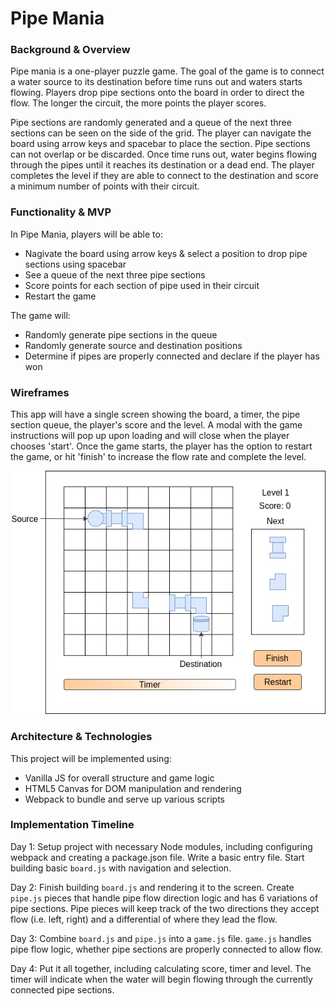 # Pipe Mania

### Background & Overview

Pipe mania is a one-player puzzle game. The goal of the game is to connect a water source to its destination before time runs out and waters starts flowing. Players drop pipe sections onto the board in order to direct the flow. The longer the circuit, the more points the player scores. 

Pipe sections are randomly generated and a queue of the next three sections can be seen on the side of the grid. The player can navigate the board using arrow keys and spacebar to place the section. Pipe sections can not overlap or be discarded. Once time runs out, water begins flowing through the pipes until it reaches its destination or a dead end. The player completes the level if they are able to connect to the destination and score a minimum number of points with their circuit.

### Functionality & MVP

In Pipe Mania, players will be able to:

* Nagivate the board using arrow keys & select a position to drop pipe sections using spacebar
* See a queue of the next three pipe sections
* Score points for each section of pipe used in their circuit
* Restart the game

The game will:

* Randomly generate pipe sections in the queue
* Randomly generate source and destination positions
* Determine if pipes are properly connected and declare if the player has won

### Wireframes

This app will have a single screen showing the board, a timer, the pipe section queue, the player's score and the level. A modal with the game instructions will pop up upon loading and will close when the player chooses 'start'. Once the game starts, the player has the option to restart the game, or hit 'finish' to increase the flow rate and complete the level.

![](https://github.com/lambyy/pipe_mania/blob/master/assets/Gameplay.png)

### Architecture & Technologies

This project will be implemented using:

* Vanilla JS for overall structure and game logic
* HTML5 Canvas for DOM manipulation and rendering
* Webpack to bundle and serve up various scripts

### Implementation Timeline

Day 1: Setup project with necessary Node modules, including configuring webpack and creating a package.json file. Write a basic entry file. Start building basic `board.js` with navigation and selection.

Day 2: Finish building `board.js` and rendering it to the screen. Create `pipe.js` pieces that handle pipe flow direction logic and has 6 variations of pipe sections. Pipe pieces will keep track of the two directions they accept flow (i.e. left, right) and a differential of where they lead the flow.

Day 3: Combine `board.js` and `pipe.js` into a `game.js` file. `game.js` handles pipe flow logic, whether pipe sections are properly connected to allow flow.

Day 4: Put it all together, including calculating score, timer and level. The timer will indicate when the water will begin flowing through the currently connected pipe sections.


